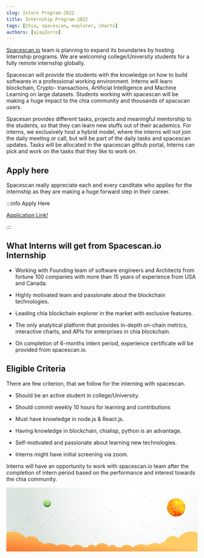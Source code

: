 ```yaml
---
slug: Intern Program-2022
title: Internship Program-2022
tags: [Chia, spacescan, explorer, charts]
authors: [ajayZorro]
---
```

[Spacescan.io](https://www.spacescan.io/) team is planning to expand its boundaries by hosting Internship programs. We are welcoming college/University students for a fully remote internship globally.

 Spacescan will provide the students with the knowledge on how to build softwares in a professional working environment. Interns will learn blockchain, Crypto- transactions, Artificial Intelligence and Machine Learning on large datasets. Students working with spacescan will be making a huge impact to the chia community and thousands of spacscan users. 

Spacesan provides different tasks, projects and meaningful mentorship to the students, so that they can learn new stuffs out of their academics. For interns, we exclusively host a hybrid model, where the interns will not join the daily meeting or call, but will be part of the daily tasks and spacescan updates. Tasks will be allocated in the spacescan github portal, Interns can pick and work on the tasks that they like to work on. 

## Apply here 

Spacescan really appreciate each and every canditate who applies for the internship as they are making a huge forward step in their career. 

:::info Apply Here

[Application Link!](https://forms.gle/dSMFa7rT7u3dERsT7)

:::

## What Interns will get from Spacescan.io Internship

- Working with Founding team of software engineers and Architects from fortune 100 companies with more than 15 years of experience from USA and Canada.

- Highly motivated team and passionate about the blockchain technologies.​

- Leading chia blockchain explorer in the market with exclusive features. 

- The only analytical platform that provides in-depth on-chain metrics, interactive charts, and APIs for enterprises in chia blockchain.​

- On completion of 6-months intern period, experience certificate will be provided from spacescan.io. ​

## Eligible Criteria 

There are few criterion, that we follow for the interning with spacescan. 

- Should be an active student in college/University.

- Should commit weekly 10 hours for learning and contributions

- Must have knowledge in node.js & React.js.

- Having knowledge in blockchain, chialisp, python is an advantage.

- Self-motivated and passionate about learning new technologies.

- Interns might have initial screening via zoom.

Interns will have an opportunity to work with spacescan.io team after the completion of intern period based on the performance and interest towards the chia community. 



![background_non_footer](./background_non_footer.jpg)